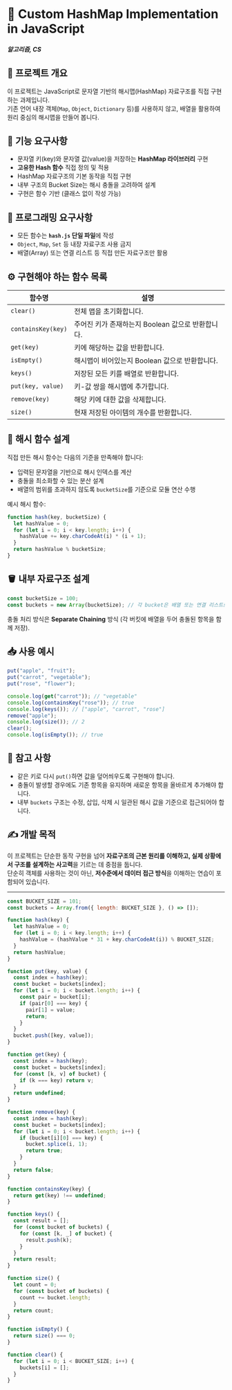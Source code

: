 # 🧠 Custom HashMap Implementation in JavaScript

##### 알고리즘, CS

## 📌 프로젝트 개요

이 프로젝트는 JavaScript로 문자열 기반의 해시맵(HashMap) 자료구조를 직접 구현하는 과제입니다.  
기존 언어 내장 객체(`Map`, `Object`, `Dictionary` 등)를 사용하지 않고, 배열을 활용하여 원리 중심의 해시맵을 만들어 봅니다.

## 🎯 기능 요구사항

- 문자열 키(key)와 문자열 값(value)을 저장하는 **HashMap 라이브러리** 구현
- **고유한 Hash 함수** 직접 정의 및 적용
- HashMap 자료구조의 기본 동작을 직접 구현
- 내부 구조의 Bucket Size는 해시 충돌을 고려하여 설계
- 구현은 함수 기반 (클래스 없이 작성 가능)

## 🔧 프로그래밍 요구사항

- 모든 함수는 **`hash.js` 단일 파일**에 작성
- `Object`, `Map`, `Set` 등 내장 자료구조 사용 금지
- 배열(Array) 또는 연결 리스트 등 직접 만든 자료구조만 활용

## ⚙️ 구현해야 하는 함수 목록

| 함수명             | 설명                                              |
| ------------------ | ------------------------------------------------- |
| `clear()`          | 전체 맵을 초기화합니다.                           |
| `containsKey(key)` | 주어진 키가 존재하는지 Boolean 값으로 반환합니다. |
| `get(key)`         | 키에 해당하는 값을 반환합니다.                    |
| `isEmpty()`        | 해시맵이 비어있는지 Boolean 값으로 반환합니다.    |
| `keys()`           | 저장된 모든 키를 배열로 반환합니다.               |
| `put(key, value)`  | 키-값 쌍을 해시맵에 추가합니다.                   |
| `remove(key)`      | 해당 키에 대한 값을 삭제합니다.                   |
| `size()`           | 현재 저장된 아이템의 개수를 반환합니다.           |

## 🧮 해시 함수 설계

직접 만든 해시 함수는 다음의 기준을 만족해야 합니다:

- 입력된 문자열을 기반으로 해시 인덱스를 계산
- 충돌을 최소화할 수 있는 분산 설계
- 배열의 범위를 초과하지 않도록 `bucketSize`를 기준으로 모듈 연산 수행

예시 해시 함수:

```js
function hash(key, bucketSize) {
  let hashValue = 0;
  for (let i = 0; i < key.length; i++) {
    hashValue += key.charCodeAt(i) * (i + 1);
  }
  return hashValue % bucketSize;
}
```

## 🪣 내부 자료구조 설계

```js
const bucketSize = 100;
const buckets = new Array(bucketSize); // 각 bucket은 배열 또는 연결 리스트로 충돌 관리
```

충돌 처리 방식은 **Separate Chaining** 방식 (각 버킷에 배열을 두어 충돌된 항목을 함께 저장).

## 📥 사용 예시

```js
put("apple", "fruit");
put("carrot", "vegetable");
put("rose", "flower");

console.log(get("carrot")); // "vegetable"
console.log(containsKey("rose")); // true
console.log(keys()); // ["apple", "carrot", "rose"]
remove("apple");
console.log(size()); // 2
clear();
console.log(isEmpty()); // true
```

## 📎 참고 사항

- 같은 키로 다시 `put()`하면 값을 덮어씌우도록 구현해야 합니다.
- 충돌이 발생할 경우에도 기존 항목을 유지하며 새로운 항목을 올바르게 추가해야 합니다.
- 내부 `buckets` 구조는 수정, 삽입, 삭제 시 일관된 해시 값을 기준으로 접근되어야 합니다.

## ✍️ 개발 목적

이 프로젝트는 단순한 동작 구현을 넘어 **자료구조의 근본 원리를 이해하고, 실제 상황에서 구조를 설계하는 사고력**을 기르는 데 중점을 둡니다.  
단순히 객체를 사용하는 것이 아닌, **저수준에서 데이터 접근 방식**을 이해하는 연습이 포함되어 있습니다.

---

```js
const BUCKET_SIZE = 101;
const buckets = Array.from({ length: BUCKET_SIZE }, () => []);

function hash(key) {
  let hashValue = 0;
  for (let i = 0; i < key.length; i++) {
    hashValue = (hashValue * 31 + key.charCodeAt(i)) % BUCKET_SIZE;
  }
  return hashValue;
}

function put(key, value) {
  const index = hash(key);
  const bucket = buckets[index];
  for (let i = 0; i < bucket.length; i++) {
    const pair = bucket[i];
    if (pair[0] === key) {
      pair[1] = value;
      return;
    }
  }
  bucket.push([key, value]);
}

function get(key) {
  const index = hash(key);
  const bucket = buckets[index];
  for (const [k, v] of bucket) {
    if (k === key) return v;
  }
  return undefined;
}

function remove(key) {
  const index = hash(key);
  const bucket = buckets[index];
  for (let i = 0; i < bucket.length; i++) {
    if (bucket[i][0] === key) {
      bucket.splice(i, 1);
      return true;
    }
  }
  return false;
}

function containsKey(key) {
  return get(key) !== undefined;
}

function keys() {
  const result = [];
  for (const bucket of buckets) {
    for (const [k, _] of bucket) {
      result.push(k);
    }
  }
  return result;
}

function size() {
  let count = 0;
  for (const bucket of buckets) {
    count += bucket.length;
  }
  return count;
}

function isEmpty() {
  return size() === 0;
}

function clear() {
  for (let i = 0; i < BUCKET_SIZE; i++) {
    buckets[i] = [];
  }
}
```
